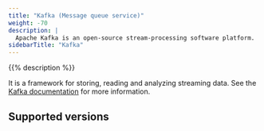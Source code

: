```yaml
---
title: "Kafka (Message queue service)"
weight: -70
description: |
  Apache Kafka is an open-source stream-processing software platform.
sidebarTitle: "Kafka"
---
```


[//]: # (<!-- vale off -->)
[//]: # (<!-- vale Vale.Spelling = NO -->)
[//]: # (<!-- Spelling off because of "kafka" -->)

{{% description %}}

It is a framework for storing, reading and analyzing streaming data. See the [Kafka documentation](https://kafka.apache.org/documentation) for more information.

## Supported versions

[//]: # (<!-- vale Vale.Spelling = YES -->)

[//]: # (<!-- vale on -->)
